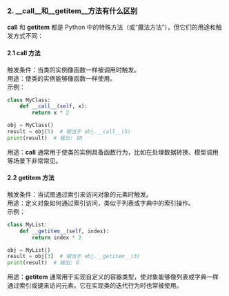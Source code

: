 ### 2. __call__和__getitem__方法有什么区别
__call__ 和 __getitem__ 都是 Python 中的特殊方法（或“魔法方法”），但它们的用途和触发方式不同：
#### 2.1 __call__ 方法
触发条件：当类的实例像函数一样被调用时触发。  
用途：使类的实例能够像函数一样使用。  
示例：
```python
class MyClass:
    def __call__(self, x):
        return x * 2

obj = MyClass()
result = obj(5)  # 相当于 obj.__call__(5)
print(result)  # 输出: 10
```
用途：__call__ 通常用于使类的实例具备函数行为，比如在处理数据转换、模型调用等场景下非常常见。

#### 2.2 __getitem__ 方法
触发条件：当试图通过索引来访问对象的元素时触发。  
用途：定义对象如何通过索引访问，类似于列表或字典中的索引操作。  
示例：    
```python
class MyList:
    def __getitem__(self, index):
        return index * 2

obj = MyList()
result = obj[3]  # 相当于 obj.__getitem__(3)
print(result)  # 输出: 6
```
用途：__getitem__ 通常用于实现自定义的容器类型，使对象能够像列表或字典一样通过索引或键来访问元素。它在实现类的迭代行为时也常被使用。

